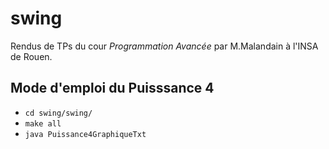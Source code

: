 swing
=====

Rendus de TPs du cour *Programmation Avancée* par M.Malandain à l'INSA de Rouen.

Mode d'emploi du Puisssance 4
-------
* `cd swing/swing/`
* `make all`
* `java Puissance4GraphiqueTxt`

